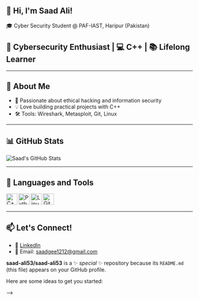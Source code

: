 ## 👋 Hi, I'm Saad Ali!

🎓 Cyber Security Student @ PAF-IAST, Haripur (Pakistan)

## 🔐 Cybersecurity Enthusiast | 💻 C++  | 📚 Lifelong Learner

---

## 🧠 About Me
- 🔐 Passionate about ethical hacking and information security
- 💡 Love building practical projects with C++
- 🛠️ Tools: Wireshark, Metasploit, Git, Linux

---

## 📊 GitHub Stats

![Saad's GitHub Stats](https://github-readme-stats.vercel.app/api?username=saad-ali53&show_icons=true&theme=github_dark)


---

## 🧰 Languages and Tools
<img align="left" alt="C++" width="30px" src="https://cdn.jsdelivr.net/gh/devicons/devicon/icons/cplusplus/cplusplus-original.svg" />
<img align="left" alt="Python" width="30px" src="https://cdn.jsdelivr.net/gh/devicons/devicon/icons/python/python-original.svg" />
<img align="left" alt="Linux" width="30px" src="https://cdn.jsdelivr.net/gh/devicons/devicon/icons/linux/linux-original.svg" />
<img align="left" alt="Git" width="30px" src="https://cdn.jsdelivr.net/gh/devicons/devicon/icons/git/git-original.svg" />

<br><br>

---

## 📫 Let's Connect!
- 💼 [LinkedIn](www.linkedin.com/in/saad-ali-963580356)
- 📧 Email: saadgee1212@gmail.com

**saad-ali53/saad-ali53** is a ✨ _special_ ✨ repository because its `README.md` (this file) appears on your GitHub profile.

Here are some ideas to get you started:


-->
